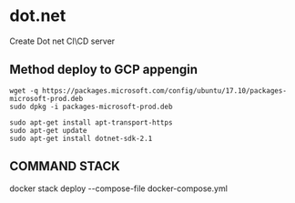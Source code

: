 # dot.net

Create Dot net CI\CD server 

##	Method deploy to GCP appengin 

    wget -q https://packages.microsoft.com/config/ubuntu/17.10/packages-microsoft-prod.deb
    sudo dpkg -i packages-microsoft-prod.deb

    sudo apt-get install apt-transport-https
    sudo apt-get update
    sudo apt-get install dotnet-sdk-2.1


## COMMAND STACK

docker stack deploy --compose-file docker-compose.yml